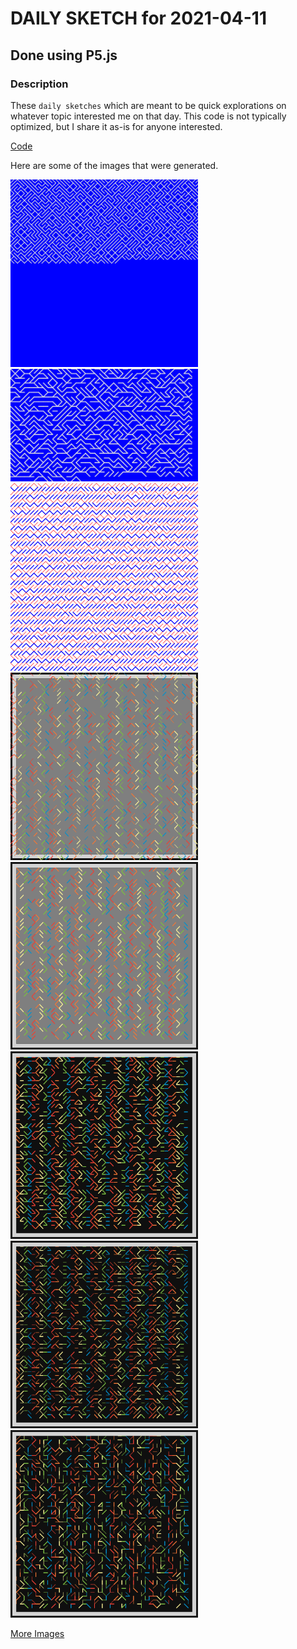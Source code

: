 # DAILY SKETCH for 2021-04-11

## Done using P5.js

### Description

These `daily sketches` which are meant to be quick explorations     on whatever topic interested me on that day. This code is not typically optimized, but I share it as-is     for anyone interested.

[Code](2021-04-11) 

Here are some of the images that were generated.

<img src = 'images/keep_2021-04-11-12-13-08.png' width = '300'> 
<img src = 'images/keep_2021-04-11-12-34-10.png' width = '300'> 
<img src = 'images/keep_2021-04-11-20-21-33.png' width = '300'> 
<img src = 'images/keep_2021-04-11-20-34-06.png' width = '300'> 
<img src = 'images/keep_2021-04-11-20-37-13.png' width = '300'> 
<img src = 'images/keep_2021-04-11-20-38-42.png' width = '300'> 
<img src = 'images/keep_2021-04-11-20-41-09.png' width = '300'> 
<img src = 'images/keep_2021-04-11-20-43-40.png' width = '300'> 


[More Images](2021-04-11/images) 

